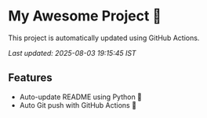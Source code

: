# My Awesome Project 🚀

This project is automatically updated using GitHub Actions.

_Last updated: 2025-08-03 19:15:45 IST_

## Features
- Auto-update README using Python 🐍
- Auto Git push with GitHub Actions 🤖
